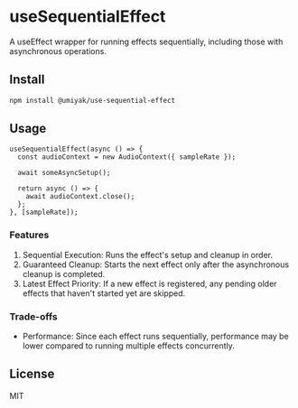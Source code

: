 # useSequentialEffect

A useEffect wrapper for running effects sequentially, including those with asynchronous operations.

## Install

```bash
npm install @umiyak/use-sequential-effect
```

## Usage

```tsx
useSequentialEffect(async () => {
  const audioContext = new AudioContext({ sampleRate });
  
  await someAsyncSetup();

  return async () => {
    await audioContext.close();
  };
}, [sampleRate]);
```

### Features

1. Sequential Execution: Runs the effect's setup and cleanup in order.
2. Guaranteed Cleanup: Starts the next effect only after the asynchronous cleanup is completed.
3. Latest Effect Priority: If a new effect is registered, any pending older effects that haven't started yet are skipped.

### Trade-offs

- Performance: Since each effect runs sequentially, performance may be lower compared to running multiple effects concurrently.

## License

MIT